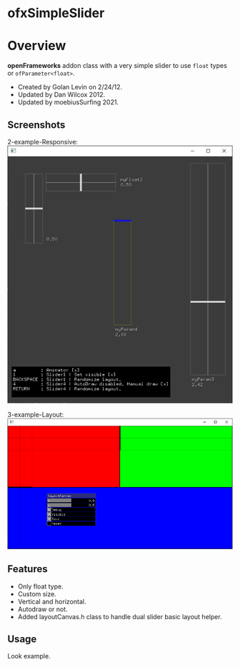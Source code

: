 ofxSimpleSlider
=============================

# Overview
**openFrameworks** addon class with a very simple slider to use ```float``` types or ```ofParameter<float>```.

 *  Created by Golan Levin on 2/24/12.
 *  Updated by Dan Wilcox 2012.
 *  Updated by moebiusSurfing 2021.

## Screenshots
2-example-Responsive:  
![image](/docs/Capture.PNG?raw=true "image")

3-example-Layout:  
![image](/docs/Capture2.PNG?raw=true "image")

## Features
- Only float type.
- Custom size.
- Vertical and horizontal.
- Autodraw or not.
- Added layoutCanvas.h class to handle dual slider basic layout helper.

## Usage
Look example.